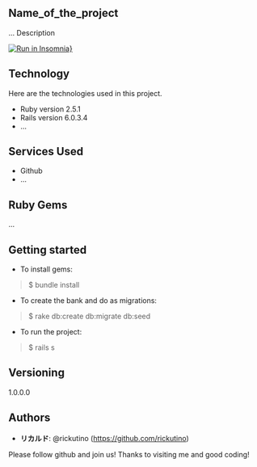 <!-- ![Logo of the project](http://logo_link) -->
 
## Name_of_the_project
 
... Description
 
 [![Run in Insomnia}](https://insomnia.rest/images/run.svg)](https://insomnia.rest/run/?label=rickutino%20%2F%20ecommerce-api&uri=https%3A%2F%2Fraw.githubusercontent.com%2Frickutino%2Fecommerce-api%2Fdevise-token%2Fexport.json%3Ftoken%3DALOLNZ2BLIIRIQ3FXGKXDAK7W2ENK)

 
## Technology 
 
Here are the technologies used in this project.
 
* Ruby version  2.5.1
* Rails version 6.0.3.4
* ...
 
 
## Services Used
 
* Github
* ...
 
 
## Ruby Gems
...
 
## Getting started
 
* To install gems:
>    $ bundle install
* To create the bank and do as migrations:
>    $ rake db:create db:migrate db:seed
* To run the project:
>    $ rails s
 
<!-- ## How to use
 
Here will be the images and descriptions. Principal content.
 
 
## Features
 
  - Here will be the features.
 
 
## Links
 
  - Link of deployed application: (if has been deployed)
  - Repository: https://link_of_repository
    - In case of sensitive bugs like security vulnerabilities, please contact
      YOUR EMAIL directly instead of using issue tracker. We value your effort
      to improve the security and privacy of this project!
 
  -->
## Versioning
 
1.0.0.0
 
 
## Authors
 
* **リカルド**: @rickutino (https://github.com/rickutino)
 
 
Please follow github and join us!
Thanks to visiting me and good coding!
